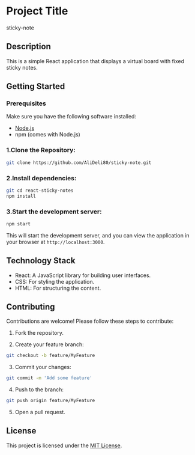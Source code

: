 # Project Title

sticky-note

## Description

This is a simple React application that displays a virtual board with fixed sticky notes.

## Getting Started

### Prerequisites

Make sure you have the following software installed:  

- [Node.js](https://nodejs.org/)
- npm (comes with Node.js)  

### 1.Clone the Repository:

  ```sh
  git clone https://github.com/AliDeli80/sticky-note.git
  ```

### 2.Install dependencies:

  ```sh
  git cd react-sticky-notes
  npm install
  ```

### 3.Start the development server:

  ```sh
  npm start
  ```

This will start the development server, and you can view the application in your browser at `http://localhost:3000`.

## Technology Stack

- React: A JavaScript library for building user interfaces.
- CSS: For styling the application.
- HTML: For structuring the content.

## Contributing

Contributions are welcome! Please follow these steps to contribute:

1. Fork the repository.

2. Create your feature branch:

```sh
git checkout -b feature/MyFeature
```

3. Commit your changes:

```sh
git commit -m 'Add some feature'
```

4. Push to the branch:

```sh
git push origin feature/MyFeature
```

5. Open a pull request.

## License

This project is licensed under the [MIT License](LICENSE).
